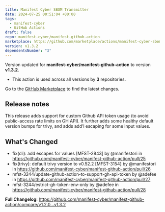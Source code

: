 ```yaml
---
title: Manifest Cyber SBOM Transmitter
date: 2024-07-25 00:51:04 +00:00
tags:
  - manifest-cyber
  - GitHub Actions
draft: false
repo: manifest-cyber/manifest-github-action
marketplace: https://github.com/marketplace/actions/manifest-cyber-sbom-transmitter
version: v1.3.2
dependentsNumber: "3"
---
```



Version updated for **manifest-cyber/manifest-github-action** to version **v1.3.2**.
- This action is used across all versions by **3** repositories.

Go to the [GitHub Marketplace](https://github.com/marketplace/actions/manifest-cyber-sbom-transmitter) to find the latest changes.

## Release notes

This release adds support for custom Github API token usage (to avoid public-access rate limits on GH API). It further adds some healthy default version bumps for trivy, and adds add'l escaping for some input values.

## What's Changed
* fix(cli): add escapes for values [MFST-2843] by @manifestori in https://github.com/manifest-cyber/manifest-github-action/pull/25
* fix(trivy): default trivy version to v0.52.2 [MFST-3154] by @manifestori in https://github.com/manifest-cyber/manifest-github-action/pull/26
* mfst-3244/update-github-action-to-support-gh-api-token by @adefee in https://github.com/manifest-cyber/manifest-github-action/pull/27
* mfst-3244/estrict-gh-token-env-only by @adefee in https://github.com/manifest-cyber/manifest-github-action/pull/28


**Full Changelog**: https://github.com/manifest-cyber/manifest-github-action/compare/v1.2.0...v1.3.2
